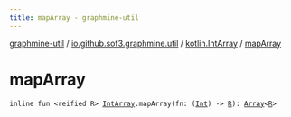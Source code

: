 ```yaml
---
title: mapArray - graphmine-util
---
```


[graphmine-util](../../index.html) / [io.github.sof3.graphmine.util](../index.html) / [kotlin.IntArray](index.html) / [mapArray](./map-array.html)

# mapArray

`inline fun <reified R> `[`IntArray`](https://kotlinlang.org/api/latest/jvm/stdlib/kotlin/-int-array/index.html)`.mapArray(fn: (`[`Int`](https://kotlinlang.org/api/latest/jvm/stdlib/kotlin/-int/index.html)`) -> `[`R`](map-array.html#R)`): `[`Array`](https://kotlinlang.org/api/latest/jvm/stdlib/kotlin/-array/index.html)`<`[`R`](map-array.html#R)`>`